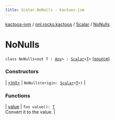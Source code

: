 ```yaml
---
title: Scalar.NoNulls - kactoos-jvm
---
```


[kactoos-jvm](../../../index.html) / [nnl.rocks.kactoos](../../index.html) / [Scalar](../index.html) / [NoNulls](./index.html)

# NoNulls

`class NoNulls<out T : `[`Any`](https://kotlinlang.org/api/latest/jvm/stdlib/kotlin/-any/index.html)`> : `[`Scalar`](../index.html)`<`[`T`](index.html#T)`>` [(source)](https://github.com/neonailol/kactoos/blob/master/kactoos-jvm/src/main/kotlin/nnl/rocks/kactoos/Scalar.kt#L38)

### Constructors

| [&lt;init&gt;](-init-.html) | `NoNulls(origin: `[`Scalar`](../index.html)`<`[`T`](index.html#T)`>)` |

### Functions

| [value](value.html) | `fun value(): `[`T`](index.html#T)<br>Convert it to the value. |


